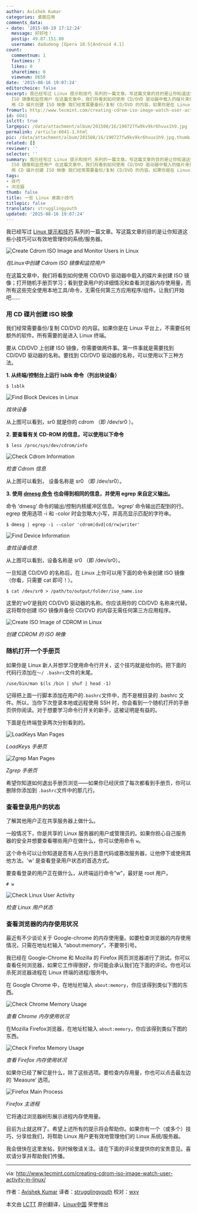 ```yaml
---
author: Avishek Kumar
categories: 桌面应用
comments_data:
- date: '2015-08-19 17:12:24'
  message: 好好哇！
  postip: 49.87.151.80
  username: dadudeng [Opera 10.5|Android 4.1]
count:
  commentnum: 1
  favtimes: 7
  likes: 0
  sharetimes: 0
  viewnum: 8650
date: '2015-08-16 19:07:24'
editorchoice: false
excerpt: 我已经写过 Linux 提示和技巧 系列的一篇文章。写这篇文章的目的是让你知道这些小技巧可以有效地管理你的系统/服务器。  在Linux中创建 Cdrom
  ISO 镜像和监控用户 在这篇文章中，我们将看到如何使用 CD/DVD 驱动器中载入的碟片来创建 ISO 镜像；打开随机手册页学习；看到登录用户的详细情况和查看浏览器内存使用量，而所有这些完全使用本地工具/命令，无需任何第三方应用程序/组件。让我们开始吧
  用 CD 碟片创建 ISO 映像 我们经常需要备份/复制 CD/DVD 的内容。如果你是在 Linux 平台上，不需要任何额外的软件。所有需要的是进入 Linux
fromurl: http://www.tecmint.com/creating-cdrom-iso-image-watch-user-activity-in-linux/
id: 6041
islctt: true
largepic: /data/attachment/album/201508/16/190727fw9kv9kr6hvux1h9.jpg
permalink: /article-6041-1.html
pic: /data/attachment/album/201508/16/190727fw9kv9kr6hvux1h9.jpg.thumb.jpg
related: []
reviewer: ''
selector: ''
summary: 我已经写过 Linux 提示和技巧 系列的一篇文章。写这篇文章的目的是让你知道这些小技巧可以有效地管理你的系统/服务器。  在Linux中创建 Cdrom
  ISO 镜像和监控用户 在这篇文章中，我们将看到如何使用 CD/DVD 驱动器中载入的碟片来创建 ISO 镜像；打开随机手册页学习；看到登录用户的详细情况和查看浏览器内存使用量，而所有这些完全使用本地工具/命令，无需任何第三方应用程序/组件。让我们开始吧
  用 CD 碟片创建 ISO 映像 我们经常需要备份/复制 CD/DVD 的内容。如果你是在 Linux 平台上，不需要任何额外的软件。所有需要的是进入 Linux
tags:
- 技巧
- 浏览器
thumb: false
title: 一些 Linux 桌面小技巧
titlepic: false
translator: strugglingyouth
updated: '2015-08-16 19:07:24'
---
```


我已经写过 [Linux 提示和技巧](http://www.tecmint.com/tag/linux-tricks/) 系列的一篇文章。写这篇文章的目的是让你知道这些小技巧可以有效地管理你的系统/服务器。


![Create Cdrom ISO Image and Monitor Users in Linux](/data/attachment/album/201508/16/190727fw9kv9kr6hvux1h9.jpg)


*在Linux中创建 Cdrom ISO 镜像和监控用户*


在这篇文章中，我们将看到如何使用 CD/DVD 驱动器中载入的碟片来创建 ISO 镜像；打开随机手册页学习；看到登录用户的详细情况和查看浏览器内存使用量，而所有这些完全使用本地工具/命令，无需任何第三方应用程序/组件。让我们开始吧……


### 用 CD 碟片创建 ISO 映像


我们经常需要备份/复制 CD/DVD 的内容。如果你是在 Linux 平台上，不需要任何额外的软件。所有需要的是进入 Linux 终端。


要从 CD/DVD 上创建 ISO 镜像，你需要做两件事。第一件事就是需要找到CD/DVD 驱动器的名称。要找到 CD/DVD 驱动器的名称，可以使用以下三种方法。


**1. 从终端/控制台上运行 lsblk 命令（列出块设备）**



```
$ lsblk

```

![Find Block Devices in Linux](/data/attachment/album/201508/16/190728ybm888r4ppmqp7uu.png)


*找块设备*


从上图可以看到，sr0 就是你的 cdrom （即 /dev/sr0 ）。


**2. 要查看有关 CD-ROM 的信息，可以使用以下命令**



```
$ less /proc/sys/dev/cdrom/info

```

![Check Cdrom Information](/data/attachment/album/201508/16/190729vs8va75c55pj0557.png)


*检查 Cdrom 信息*


从上图可以看到， 设备名称是 sr0 （即 /dev/sr0）。


**3. 使用 [dmesg 命令](http://www.tecmint.com/dmesg-commands/) 也会得到相同的信息，并使用 egrep 来自定义输出。**


命令 ‘dmesg‘ 命令的输出/控制内核缓冲区信息。‘egrep‘ 命令输出匹配到的行。egrep 使用选项 -i 和 -color 时会忽略大小写，并高亮显示匹配的字符串。



```
$ dmesg | egrep -i --color 'cdrom|dvd|cd/rw|writer'

```

![Find Device Information](/data/attachment/album/201508/16/190730okaejllel2peljaq.png)


*查找设备信息*


从上图可以看到，设备名称是 sr0 （即 /dev/sr0）。


一旦知道 CD/DVD 的名称后，在 Linux 上你可以用下面的命令来创建 ISO 镜像（你看，只需要 cat 即可！）。



```
$ cat /dev/sr0 > /path/to/output/folder/iso_name.iso

```

这里的‘sr0‘是我的 CD/DVD 驱动器的名称。你应该用你的 CD/DVD 名称来代替。这将帮你创建 ISO 镜像并备份 CD/DVD 的内容无需任何第三方应用程序。


![Create ISO Image of CDROM in Linux](/data/attachment/album/201508/16/190730vxhx57ucxnujy755.png)


*创建 CDROM 的 ISO 映像*


### 随机打开一个手册页


如果你是 Linux 新人并想学习使用命令行开关，这个技巧就是给你的。把下面的代码行添加在`〜/ .bashrc`文件的末尾。



```
/use/bin/man $(ls /bin | shuf | head -1)

```

记得把上面一行脚本添加在用户的`.bashrc`文件中，而不是根目录的 .bashrc 文件。所以，当你下次登录本地或远程使用 SSH 时，你会看到一个随机打开的手册页供你阅读。对于想要学习命令行开关的新手，这被证明是有益的。


下面是在终端登录两次分别看到的。


![LoadKeys Man Pages](/data/attachment/album/201508/16/190731u11e2eqeaqyebqkm.png)


*LoadKeys 手册页*


![Zgrep Man Pages](/data/attachment/album/201508/16/190731tau9msnd28zaans5.png)


*Zgrep 手册页*


希望你知道如何退出手册页浏览——如果你已经厌烦了每次都看到手册页，你可以删除你添加到 `.bashrc`文件中的那几行。


### 查看登录用户的状态


了解其他用户正在共享服务器上做什么。


一般情况下，你是共享的 Linux 服务器的用户或管理员的。如果你担心自己服务器的安全并想要查看哪些用户在做什么，你可以使用命令 `w`。


这个命令可以让你知道是否有人在执行恶意代码或篡改服务器，让他停下或使用其他方法。'w' 是查看登录用户状态的首选方式。


要查看登录的用户正在做什么，从终端运行命令“w”，最好是 root 用户。



```
# w

```

![Check Linux User Activity](/data/attachment/album/201508/16/190732m435il5bp15j6n15.png)


*检查 Linux 用户状态*


### 查看浏览器的内存使用状况


最近有不少谈论关于 Google-chrome 的内存使用量。如要检查浏览器的内存使用情况，只需在地址栏输入 “about:memory”，不要带引号。


我已经在 Google-Chrome 和 Mozilla 的 Firefox 网页浏览器进行了测试。你可以查看任何浏览器，如果它工作得很好，你可能会承认我们在下面的评论。你也可以杀死浏览器进程在 Linux 终端的进程/服务中。


在 Google Chrome 中，在地址栏输入 `about:memory`，你应该得到类似下图的东西。


![Check Chrome Memory Usage](/data/attachment/album/201508/16/190733x33vhd1dirda7j2s.png)


*查看 Chrome 内存使用状况*


在Mozilla Firefox浏览器，在地址栏输入 `about:memory`，你应该得到类似下图的东西。


![Check Firefox Memory Usage](/data/attachment/album/201508/16/190734cjxcxxllx9nb9xse.png)


*查看 Firefox 内存使用状况*


如果你已经了解它是什么，除了这些选项。要检查内存用量，你也可以点击最左边的 ‘Measure‘ 选项。


![Firefox Main Process](/data/attachment/album/201508/16/190736xds9s4qz5sys7dbr.png)


*Firefox 主进程*


它将通过浏览器树形展示进程内存使用量。


目前为止就这样了。希望上述所有的提示将会帮助你。如果你有一个（或多个）技巧，分享给我们，将帮助 Linux 用户更有效地管理他们的 Linux 系统/服务器。


我会很快在这里发帖，到时候敬请关注。请在下面的评论里提供你的宝贵意见。喜欢请分享并帮助我们传播。




---


via: <http://www.tecmint.com/creating-cdrom-iso-image-watch-user-activity-in-linux/>


作者：[Avishek Kumar](http://www.tecmint.com/author/avishek/) 译者：[strugglingyouth](https://github.com/strugglingyouth) 校对：[wxy](https://github.com/wxy)


本文由 [LCTT](https://github.com/LCTT/TranslateProject) 原创翻译，[Linux中国](https://linux.cn/) 荣誉推出